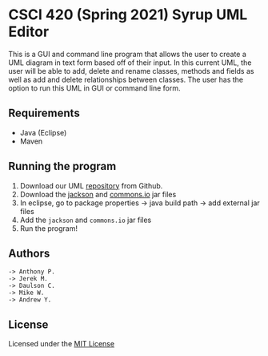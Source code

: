 # CSCI 420 (Spring 2021) Syrup UML Editor

This is a GUI and command line program that allows the user to create a UML diagram in text form based off of their input. In this current UML, the user will be able to add, delete and rename classes, methods and fields as well as add and delete relationships between classes. The user has the option to run this UML in GUI or command line form.

## Requirements

* Java (Eclipse)
* Maven

## Running the program

1. Download our UML [repository](https://github.com/mucsci-students/2021sp-420-Syrup/tree/develop) from Github.
2. Download the [jackson](https://mvnrepository.com/artifact/com.fasterxml.jackson.core/jackson-annotations/2.12.1) and [commons.io](https://mvnrepository.com/artifact/commons-io/commons-io/2.8.0) jar files
3. In eclipse, go to package properties -> java build path -> add external jar files
4. Add the `jackson` and `commons.io` jar files
5. Run the program!

## Authors
```
-> Anthony P.
-> Jerek M.
-> Daulson C.
-> Mike W.
-> Andrew Y.
```
## License

Licensed under the [MIT License](https://github.com/mucsci-students/2021sp-420-Syrup/blob/README-file/LICENSE)
